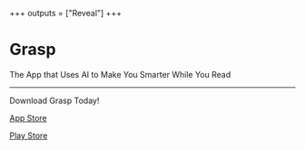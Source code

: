+++
outputs = ["Reveal"]
+++

# Grasp
The App that Uses AI to Make You Smarter While You Read

---

Download Grasp Today!

[App Store](https://apple.com)

[Play Store](https://google.com)